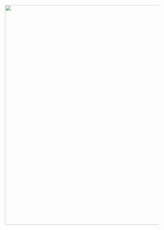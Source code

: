 <img width="1845" height="717" src="https://github.com/user-attachments/assets/dff0ea1b-fc79-443b-b797-68694939a6f6" />

